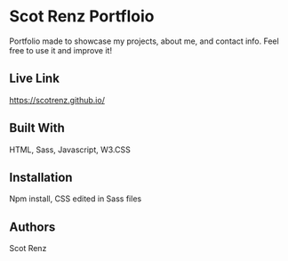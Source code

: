 # Scot Renz Portfloio

Portfolio made to showcase my projects, about me, and contact info. Feel free to use it and improve it!

## Live Link

https://scotrenz.github.io/ 

## Built With

HTML, Sass, Javascript, W3.CSS

## Installation

Npm install, CSS edited in Sass files

## Authors

Scot Renz
